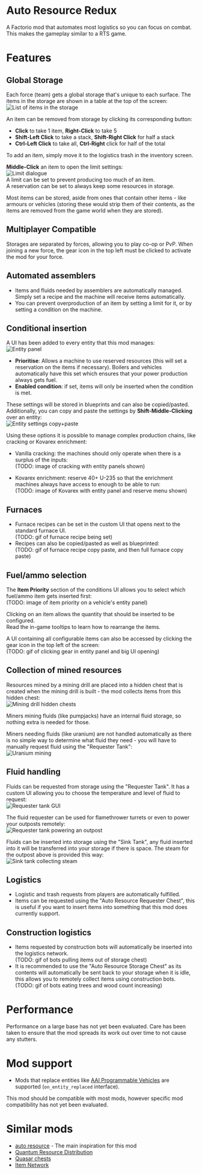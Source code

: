 # Auto Resource Redux
A Factorio mod that automates most logistics so you can focus on combat.
This makes the gameplay similar to a RTS game.

# Features
## Global Storage
Each force (team) gets a global storage that's unique to each surface.
  The items in the storage are shown in a table at the top of the screen:  
  ![List of items in the storage](https://raw.githubusercontent.com/udf/factorio-auto-resource-redux/master/images/resource-list.png)

An item can be removed from storage by clicking its corresponding button:
- **Click** to take 1 item, **Right-Click** to take 5
- **Shift-Left Click** to take a stack, **Shift-Right Click** for half a stack
- **Ctrl-Left Click** to take all, **Ctrl-Right** click for half of the total

To add an item, simply move it to the logistics trash in the inventory screen.

**Middle-Click** an item to open the limit settings:  
![Limit dialogue](https://raw.githubusercontent.com/udf/factorio-auto-resource-redux/master/images/resource-limit.png)  
A limit can be set to prevent producing too much of an item.  
A reservation can be set to always keep some resources in storage.

Most items can be stored, aside from ones that contain other items - like armours or vehicles (storing these would strip them of their contents, as the items are removed from the game world when they are stored).

## Multiplayer Compatible
Storages are separated by forces, allowing you to play co-op or PvP.
When joining a new force, the gear icon in the top left must be clicked to activate the mod for your force.

## Automated assemblers
- Items and fluids needed by assemblers are automatically managed. Simply set a recipe and the machine will receive items automatically.
- You can prevent overproduction of an item by setting a limit for it, or by setting a condition on the machine.

## Conditional insertion
A UI has been added to every entity that this mod manages:  
![Entity panel](https://raw.githubusercontent.com/udf/factorio-auto-resource-redux/master/images/entity-panel.png)
- **Prioritise**: Allows a machine to use reserved resources (this will set a reservation on the items if necessary). Boilers and vehicles automatically have this set which ensures that your power production always gets fuel.
- **Enabled condition**: if set, items will only be inserted when the condition is met.

These settings will be stored in blueprints and can also be copied/pasted.  
Additionally, you can copy and paste the settings by **Shift-Middle-Clicking** over an entity:  
![Entity settings copy+paste](https://raw.githubusercontent.com/udf/factorio-auto-resource-redux/master/images/entity-settings-tool.gif)

Using these options it is possible to manage complex production chains, like cracking or Kovarex enrichment:

- Vanilla cracking: the machines should only operate when there is a surplus of the inputs:  
(TODO: image of cracking with entity panels shown)

- Kovarex enrichment: reserve 40+ U-235 so that the enrichment machines always have access to enough to be able to run:  
(TODO: image of Kovarex with entity panel and reserve menu shown)

## Furnaces
- Furnace recipes can be set in the custom UI that opens next to the standard furnace UI.  
(TODO: gif of furnace recipe being set)
- Recipes can also be copied/pasted as well as blueprinted:  
(TODO: gif of furnace recipe copy paste, and then full furnace copy paste)

## Fuel/ammo selection
The **Item Priority** section of the conditions UI allows you to select which fuel/ammo item gets inserted first:  
(TODO: image of item priority on a vehicle's entity panel)

Clicking on an item allows the quantity that should be inserted to be configured.  
Read the in-game tooltips to learn how to rearrange the items.

A UI containing all configurable items can also be accessed by clicking the gear icon in the top left of the screen:  
(TODO: gif of clicking gear in entity panel and big UI opening)

## Collection of mined resources
Resources mined by a mining drill are placed into a hidden chest that is created when the mining drill is built - the mod collects items from this hidden chest:  
![Mining drill hidden chests](https://raw.githubusercontent.com/udf/factorio-auto-resource-redux/master/images/miner-chest-alt-mode.png)

Miners mining fluids (like pumpjacks) have an internal fluid storage, so nothing extra is needed for those.

Miners needing fluids (like uranium) are not handled automatically as there is no simple way to determine what fluid they need - you will have to manually request fluid using the "Requester Tank":  
![Uranium mining](https://raw.githubusercontent.com/udf/factorio-auto-resource-redux/master/images/uranium-mining.jpg)

## Fluid handling
Fluids can be requested from storage using the "Requester Tank". It has a custom UI allowing you to choose the temperature and level of fluid to request:  
![Requester tank GUI](https://raw.githubusercontent.com/udf/factorio-auto-resource-redux/master/images/requester-tank-steam.png)

The fluid requester can be used for flamethrower turrets or even to power your outposts remotely:  
![Requester tank powering an outpost](https://raw.githubusercontent.com/udf/factorio-auto-resource-redux/master/images/requester-tank-power.jpg)

Fluids can be inserted into storage using the "Sink Tank", any fluid inserted into it will be transferred into your storage if there is space. The steam for the outpost above is provided this way:  
![Sink tank collecting steam](https://raw.githubusercontent.com/udf/factorio-auto-resource-redux/master/images/sink-tank-steam.jpg)


## Logistics
- Logistic and trash requests from players are automatically fulfilled.
- Items can be requested using the "Auto Resource Requester Chest", this is useful if you want to insert items into something that this mod does currently support.

## Construction logistics
- Items requested by construction bots will automatically be inserted into the logistics network.  
(TODO: gif of bots pulling items out of storage chest)
- It is recommended to use the "Auto Resource Storage Chest" as its contents will automatically be sent back to your storage when it is idle, this allows you to remotely collect items using construction bots.  
(TODO: gif of bots eating trees and wood count increasing)

# Performance
Performance on a large base has not yet been evaluated. Care has been taken to ensure that the mod spreads its work out over time to not cause any stutters.

# Mod support
- Mods that replace entities like [AAI Programmable Vehicles](https://mods.factorio.com/mod/aai-programmable-vehicles) are supported (`on_entity_replaced` interface).

This mod should be compatible with most mods, however specific mod compatibility has not yet been evaluated.

# Similar mods
- [auto resource](https://mods.factorio.com/mod/auto-resource) - The main inspiration for this mod
- [Quantum Resource Distribution](https://mods.factorio.com/mod/QuantumResourceDistribution2)
- [Quasar chests](https://mods.factorio.com/mod/quasar-chest)
- [Item Network](https://mods.factorio.com/mod/item-network)